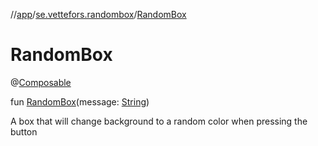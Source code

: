 //[app](../../reference)/[se.vettefors.randombox](index.md)/[RandomBox](random_box)

# RandomBox

@[Composable](https://developer.android.com/reference/kotlin/androidx/compose/runtime/Composable.html)

fun [RandomBox](random_box)(message: [String](https://kotlinlang.org/api/core/kotlin-stdlib/kotlin/-string/index.html))

A box that will change background to a random color when pressing the button